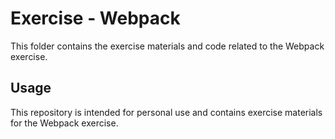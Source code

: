 # Exercise - Webpack

This folder contains the exercise materials and code related to the Webpack exercise.

## Usage

This repository is intended for personal use and contains exercise materials for the Webpack exercise.
